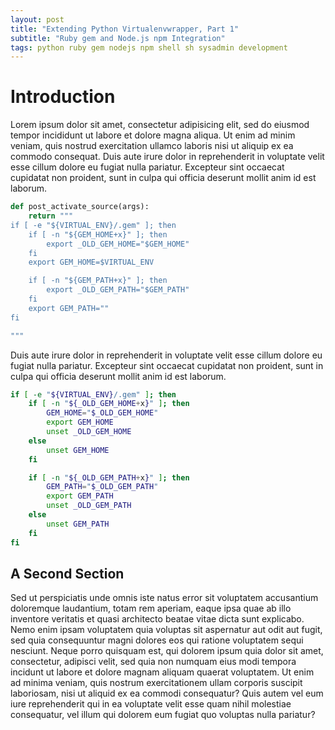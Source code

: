 ```yaml
---
layout: post
title: "Extending Python Virtualenvwrapper, Part 1"
subtitle: "Ruby gem and Node.js npm Integration"
tags: python ruby gem nodejs npm shell sh sysadmin development
---
```


Introduction
============

Lorem ipsum dolor sit amet, consectetur adipisicing elit, sed do eiusmod tempor
incididunt ut labore et dolore magna aliqua. Ut enim ad minim veniam, quis
nostrud exercitation ullamco laboris nisi ut aliquip ex ea commodo consequat.
Duis aute irure dolor in reprehenderit in voluptate velit esse cillum dolore eu
fugiat nulla pariatur. Excepteur sint occaecat cupidatat non proident, sunt in
culpa qui officia deserunt mollit anim id est laborum.

~~~ python
def post_activate_source(args):
    return """
if [ -e "${VIRTUAL_ENV}/.gem" ]; then
    if [ -n "${GEM_HOME+x}" ]; then
        export _OLD_GEM_HOME="$GEM_HOME"
    fi
    export GEM_HOME=$VIRTUAL_ENV

    if [ -n "${GEM_PATH+x}" ]; then
        export _OLD_GEM_PATH="$GEM_PATH"
    fi
    export GEM_PATH=""
fi

"""
~~~

Duis aute irure dolor in reprehenderit in voluptate velit esse cillum dolore eu
fugiat nulla pariatur. Excepteur sint occaecat cupidatat non proident, sunt in
culpa qui officia deserunt mollit anim id est laborum.

~~~ sh
if [ -e "${VIRTUAL_ENV}/.gem" ]; then
    if [ -n "${_OLD_GEM_HOME+x}" ]; then
        GEM_HOME="$_OLD_GEM_HOME"
        export GEM_HOME
        unset _OLD_GEM_HOME
    else
        unset GEM_HOME
    fi

    if [ -n "${_OLD_GEM_PATH+x}" ]; then
        GEM_PATH="$_OLD_GEM_PATH"
        export GEM_PATH
        unset _OLD_GEM_PATH
    else
        unset GEM_PATH
    fi
fi
~~~

A Second Section
----------------

Sed ut perspiciatis unde omnis iste natus error sit voluptatem accusantium
doloremque laudantium, totam rem aperiam, eaque ipsa quae ab illo inventore
veritatis et quasi architecto beatae vitae dicta sunt explicabo. Nemo enim
ipsam voluptatem quia voluptas sit aspernatur aut odit aut fugit, sed quia
consequuntur magni dolores eos qui ratione voluptatem sequi nesciunt. Neque
porro quisquam est, qui dolorem ipsum quia dolor sit amet, consectetur,
adipisci velit, sed quia non numquam eius modi tempora incidunt ut labore et
dolore magnam aliquam quaerat voluptatem. Ut enim ad minima veniam, quis
nostrum exercitationem ullam corporis suscipit laboriosam, nisi ut aliquid ex
ea commodi consequatur? Quis autem vel eum iure reprehenderit qui in ea
voluptate velit esse quam nihil molestiae consequatur, vel illum qui dolorem
eum fugiat quo voluptas nulla pariatur?
